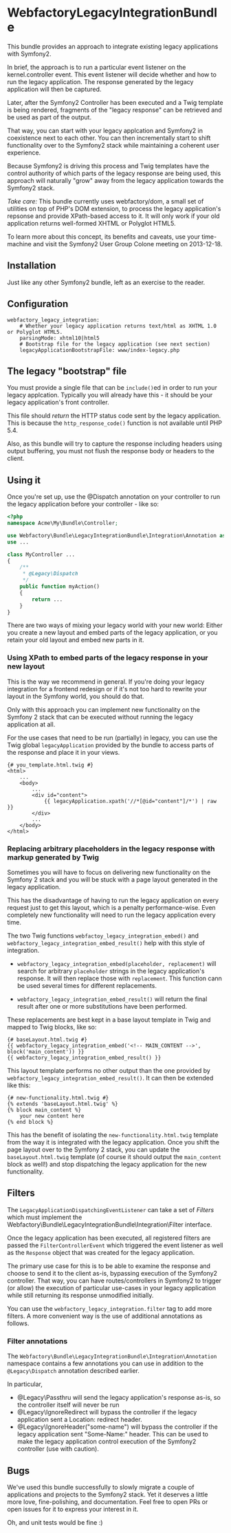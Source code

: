 WebfactoryLegacyIntegrationBundle
===================================

This bundle provides an approach to integrate existing legacy applications with
Symfony2.

In brief, the approach is to run a particular event listener on the kernel.controller
event. This event listener will decide whether and how to run the legacy application.
The response generated by the legacy application will then be captured.

Later, after the Symfony2 Controller has been executed and a Twig template is being
rendered, fragments of the "legacy response" can be retrieved and be used as part
of the output.

That way, you can start with your legacy applcation and Symfony2 in coexistence
next to each other. You can then incrementally start to shift functionality over
to the Symfony2 stack while maintaining a coherent user experience.

Because Symfony2 is driving this process and Twig templates have the control
authority of which parts of the legacy response are being used, this approach
will naturally "grow" away from the legacy application towards the Symfony2 stack.

*Take care:* This bundle currently uses webfactory/dom, a small set of utilities
  on top of PHP's DOM extension, to process the legacy application's repsonse and
  provide XPath-based access to it. It will only work if your old application
  returns well-formed XHTML or Polyglot HTML5.

To learn more about this concept, its benefits and caveats, use your time-machine
and visit the Symfony2 User Group Colone meeting on 2013-12-18.

Installation
---

Just like any other Symfony2 bundle, left as an exercise to the reader.

Configuration
---

```
webfactory_legacy_integration:
    # Whether your legacy application returns text/html as XHTML 1.0 or Polyglot HTML5.
    parsingMode: xhtml10|html5
    # Bootstrap file for the legacy application (see next section)
    legacyApplicationBootstrapFile: www/index-legacy.php
```

The legacy "bootstrap" file
---

You must provide a single file that can be `include()`ed in order to run your
legacy applcation. Typically you will already have this - it should be your
legacy application's front controller.

This file should _return_ the HTTP status code sent by the legacy application.
This is because the `http_response_code()` function is not available until PHP 5.4.

Also, as this bundle will try to capture the response including headers using
output buffering, you must not flush the response body or headers
to the client.

Using it
---

Once you're set up, use the @Dispatch annotation on your controller to run the
legacy application before your controller - like so:

```php
<?php
namespace Acme\My\Bundle\Controller;

use Webfactory\Bundle\LegacyIntegrationBundle\Integration\Annotation as Legacy;
use ...

class MyController ...
{
    /**
     * @Legacy\Dispatch
     */
    public function myAction()
    {
        return ...
    }
}
```

There are two ways of mixing your legacy world with your new world: Either you create a new layout and embed parts of
the legacy application, or you retain your old layout and embed new parts in it.

### Using XPath to embed parts of the legacy response in your new layout

This is the way we recommend in general. If you're doing your legacy integration for a frontend redesign or if it's not
too hard to rewrite your layout in the Symfony world, you should do that.

Only with this approach you can implement new functionality on the Symfony 2 stack 
that can be executed without running the legacy application at all.

For the use cases that need to be run (partially) in legacy, you can use the Twig global `legacyApplication`
provided by the bundle to access parts of the response and place it in your views.

```twig
{# you_template.html.twig #}
<html>
    ...
    <body>
        ...
        <div id="content">
            {{ legacyApplication.xpath('//*[@id="content"]/*') | raw }}
        </div>
        ...
    </body>
</html>
```

### Replacing arbitrary placeholders in the legacy response with markup generated by Twig

Sometimes you will have to focus on delivering new functionality on the Symfony 2 stack and you will be
stuck with a page layout generated in the legacy application.

This has the disadvantage of having to run the legacy application on every request just to get this layout, 
which is a penalty performance-wise. Even completely new functionality will need to run the legacy application every time.

The two Twig functions `webfactoy_legacy_integration_embed()` and `webfactory_legacy_integration_embed_result()`
help with this style of integration.

* `webfactory_legacy_integration_embed(placeholder, replacement)` will search for arbitrary `placeholder` strings 
  in the legacy application's response. It will then replace those with `replacement`. This function cann be used 
  several times for different replacements.

* `webfactory_legacy_integration_embed_result()` will return the final result after one or more substitutions have
  been performed.

These replacements are best kept in a base layout template in Twig and mapped to Twig blocks, like so:

```twig
{# baseLayout.html.twig #}
{{ webfactory_legacy_integration_embed('<!-- MAIN_CONTENT -->', block('main_content')) }}
{{ webfactory_legacy_integration_embed_result() }}
```

This layout template performs no other output than the one provided by `webfactory_legacy_integration_embed_result()`. 
It can then be extended like this:

```twig
{# new-functionality.html.twig #}
{% extends 'baseLayout.html.twig' %}
{% block main_content %}
    your new content here
{% end block %}
```

This has the benefit of isolating the `new-functionality.html.twig` template from the way it is integrated with the legacy
application. Once you shift the page layout over to the Symfony 2 stack, you can update the `baseLayout.html.twig` template
(of course it should output the `main_content` block as well!) and stop dispatching the legacy application for the new
functionality.

Filters
---

The `LegacyApplicationDispatchingEventListener` can take a set of _Filters_ which
must implement the Webfactory\Bundle\LegacyIntegrationBundle\Integration\Filter interface.

Once the legacy application has been executed, all registered filters are passed
the `FilterControllerEvent` which triggered the event listener as well as the
`Response` object that was created for the legacy application.

The primary use case for this is to be able to examine the response and choose
to send it to the client as-is, bypassing execution of the Symfony2 controller.
That way, you can have routes/controllers in Symfony2 to trigger (or allow) the
execution of particular use-cases in your legacy application while still returning
its response unmodified initially.

You can use the `webfactory_legacy_integration.filter` tag to add more filters.
A more convenient way is the use of additional annotations as follows.

### Filter annotations

The `Webfactory\Bundle\LegacyIntegrationBundle\Integration\Annotation` namespace
contains a few annotations you can use in addition to the `@Legacy\Dispatch` annotation
described earlier.

In particular,

- @Legacy\Passthru will send the legacy application's response as-is, so the controller itself will never be run
- @Legacy\IgnoreRedirect will bypass the controller if the legacy application sent a Location: redirect header.
- @Legacy\IgnoreHeader("some-name") will bypass the controller if the legacy application sent "Some-Name:" header. This can be used to make the legacy application control execution of the Symfony2 controller (use with caution).


Bugs
---

We've used this bundle successfully to slowly migrate a couple of applications
and projects to the Symfony2 stack. Yet it deserves a little more love, fine-polishing,
and documentation. Feel free to open PRs or open issues for it to express your
interest in it.

Oh, and unit tests would be fine :)


